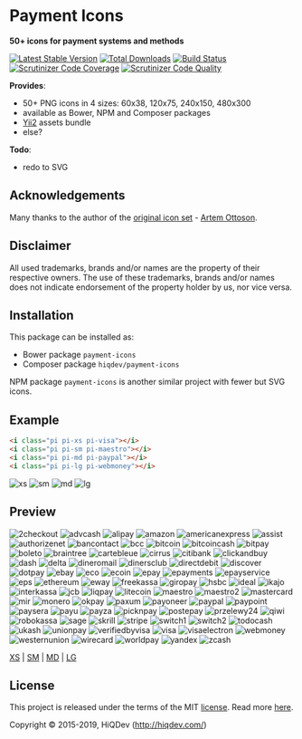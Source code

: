 # Payment Icons

**50+ icons for payment systems and methods**

[![Latest Stable Version](https://poser.pugx.org/hiqdev/payment-icons/v/stable)](https://packagist.org/packages/hiqdev/payment-icons)
[![Total Downloads](https://poser.pugx.org/hiqdev/payment-icons/downloads)](https://packagist.org/packages/hiqdev/payment-icons)
[![Build Status](https://img.shields.io/travis/hiqdev/payment-icons.svg)](https://travis-ci.org/hiqdev/payment-icons)
[![Scrutinizer Code Coverage](https://img.shields.io/scrutinizer/coverage/g/hiqdev/payment-icons.svg)](https://scrutinizer-ci.com/g/hiqdev/payment-icons/)
[![Scrutinizer Code Quality](https://img.shields.io/scrutinizer/g/hiqdev/payment-icons.svg)](https://scrutinizer-ci.com/g/hiqdev/payment-icons/)

**Provides**:

- 50+ PNG icons in 4 sizes: 60x38, 120x75, 240x150, 480x300
- available as Bower, NPM and Composer packages
- [Yii2](http://yiiframework.com) assets bundle
- else?

**Todo**:

- redo to SVG

## Acknowledgements

Many thanks to the author of the [original icon set](https://www.behance.net/gallery/11978553/50-FREE-Payment-system-icons) - [Artem Ottoson](https://www.behance.net/Ottoson).

## Disclaimer

All used trademarks, brands and/or names are the property of their respective owners.
The use of these trademarks, brands and/or names does not indicate endorsement
of the property holder by us, nor vice versa.

## Installation

This package can be installed as:

- Bower package `payment-icons`
- Composer package `hiqdev/payment-icons`

NPM package `payment-icons` is another similar project with fewer but SVG icons.

## Example

```html
<i class="pi pi-xs pi-visa"></i>
<i class="pi pi-sm pi-maestro"></i>
<i class="pi pi-md pi-paypal"></i>
<i class="pi pi-lg pi-webmoney"></i>
```

![xs](https://raw.githubusercontent.com/hiqdev/payment-icons/master/src/assets/png/xs/paypal.png)
![sm](https://raw.githubusercontent.com/hiqdev/payment-icons/master/src/assets/png/sm/webmoney.png)
![md](https://raw.githubusercontent.com/hiqdev/payment-icons/master/src/assets/png/md/maestro.png)
![lg](https://raw.githubusercontent.com/hiqdev/payment-icons/master/src/assets/png/lg/visa.png)

## Preview

![2checkout](https://raw.githubusercontent.com/hiqdev/payment-icons/master/src/assets/png/xs/2checkout.png)
![advcash](https://raw.githubusercontent.com/hiqdev/payment-icons/master/src/assets/png/xs/advcash.png)
![alipay](https://raw.githubusercontent.com/hiqdev/payment-icons/master/src/assets/png/xs/alipay.png)
![amazon](https://raw.githubusercontent.com/hiqdev/payment-icons/master/src/assets/png/xs/amazon.png)
![americanexpress](https://raw.githubusercontent.com/hiqdev/payment-icons/master/src/assets/png/xs/americanexpress.png)
![assist](https://raw.githubusercontent.com/hiqdev/payment-icons/master/src/assets/png/xs/assist.png)
![authorizenet](https://raw.githubusercontent.com/hiqdev/payment-icons/master/src/assets/png/xs/authorizenet.png)
![bancontact](https://raw.githubusercontent.com/hiqdev/payment-icons/master/src/assets/png/xs/bancontact.png)
![bcc](https://raw.githubusercontent.com/hiqdev/payment-icons/master/src/assets/png/xs/bcc.png)
![bitcoin](https://raw.githubusercontent.com/hiqdev/payment-icons/master/src/assets/png/xs/bitcoin.png)
![bitcoincash](https://raw.githubusercontent.com/hiqdev/payment-icons/master/src/assets/png/xs/bitcoincash.png)
![bitpay](https://raw.githubusercontent.com/hiqdev/payment-icons/master/src/assets/png/xs/bitpay.png)
![boleto](https://raw.githubusercontent.com/hiqdev/payment-icons/master/src/assets/png/xs/boleto.png)
![braintree](https://raw.githubusercontent.com/hiqdev/payment-icons/master/src/assets/png/xs/braintree.png)
![cartebleue](https://raw.githubusercontent.com/hiqdev/payment-icons/master/src/assets/png/xs/cartebleue.png)
![cirrus](https://raw.githubusercontent.com/hiqdev/payment-icons/master/src/assets/png/xs/cirrus.png)
![citibank](https://raw.githubusercontent.com/hiqdev/payment-icons/master/src/assets/png/xs/citibank.png)
![clickandbuy](https://raw.githubusercontent.com/hiqdev/payment-icons/master/src/assets/png/xs/clickandbuy.png)
![dash](https://raw.githubusercontent.com/hiqdev/payment-icons/master/src/assets/png/xs/dash.png)
![delta](https://raw.githubusercontent.com/hiqdev/payment-icons/master/src/assets/png/xs/delta.png)
![dineromail](https://raw.githubusercontent.com/hiqdev/payment-icons/master/src/assets/png/xs/dineromail.png)
![dinersclub](https://raw.githubusercontent.com/hiqdev/payment-icons/master/src/assets/png/xs/dinersclub.png)
![directdebit](https://raw.githubusercontent.com/hiqdev/payment-icons/master/src/assets/png/xs/directdebit.png)
![discover](https://raw.githubusercontent.com/hiqdev/payment-icons/master/src/assets/png/xs/discover.png)
![dotpay](https://raw.githubusercontent.com/hiqdev/payment-icons/master/src/assets/png/xs/dotpay.png)
![ebay](https://raw.githubusercontent.com/hiqdev/payment-icons/master/src/assets/png/xs/ebay.png)
![eco](https://raw.githubusercontent.com/hiqdev/payment-icons/master/src/assets/png/xs/eco.png)
![ecoin](https://raw.githubusercontent.com/hiqdev/payment-icons/master/src/assets/png/xs/ecoin.png)
![epay](https://raw.githubusercontent.com/hiqdev/payment-icons/master/src/assets/png/xs/epay.png)
![epayments](https://raw.githubusercontent.com/hiqdev/payment-icons/master/src/assets/png/xs/epayments.png)
![epayservice](https://raw.githubusercontent.com/hiqdev/payment-icons/master/src/assets/png/xs/epayservice.png)
![eps](https://raw.githubusercontent.com/hiqdev/payment-icons/master/src/assets/png/xs/eps.png)
![ethereum](https://raw.githubusercontent.com/hiqdev/payment-icons/master/src/assets/png/xs/ethereum.png)
![eway](https://raw.githubusercontent.com/hiqdev/payment-icons/master/src/assets/png/xs/eway.png)
![freekassa](https://raw.githubusercontent.com/hiqdev/payment-icons/master/src/assets/png/xs/freekassa.png)
![giropay](https://raw.githubusercontent.com/hiqdev/payment-icons/master/src/assets/png/xs/giropay.png)
![hsbc](https://raw.githubusercontent.com/hiqdev/payment-icons/master/src/assets/png/xs/hsbc.png)
![ideal](https://raw.githubusercontent.com/hiqdev/payment-icons/master/src/assets/png/xs/ideal.png)
![ikajo](https://raw.githubusercontent.com/hiqdev/payment-icons/master/src/assets/png/xs/ikajo.png)
![interkassa](https://raw.githubusercontent.com/hiqdev/payment-icons/master/src/assets/png/xs/interkassa.png)
![jcb](https://raw.githubusercontent.com/hiqdev/payment-icons/master/src/assets/png/xs/jcb.png)
![liqpay](https://raw.githubusercontent.com/hiqdev/payment-icons/master/src/assets/png/xs/liqpay.png)
![litecoin](https://raw.githubusercontent.com/hiqdev/payment-icons/master/src/assets/png/xs/litecoin.png)
![maestro](https://raw.githubusercontent.com/hiqdev/payment-icons/master/src/assets/png/xs/maestro.png)
![maestro2](https://raw.githubusercontent.com/hiqdev/payment-icons/master/src/assets/png/xs/maestro2.png)
![mastercard](https://raw.githubusercontent.com/hiqdev/payment-icons/master/src/assets/png/xs/mastercard.png)
![mir](https://raw.githubusercontent.com/hiqdev/payment-icons/master/src/assets/png/xs/mir.png)
![monero](https://raw.githubusercontent.com/hiqdev/payment-icons/master/src/assets/png/xs/monero.png)
![okpay](https://raw.githubusercontent.com/hiqdev/payment-icons/master/src/assets/png/xs/okpay.png)
![paxum](https://raw.githubusercontent.com/hiqdev/payment-icons/master/src/assets/png/xs/paxum.png)
![payoneer](https://raw.githubusercontent.com/hiqdev/payment-icons/master/src/assets/png/xs/payoneer.png)
![paypal](https://raw.githubusercontent.com/hiqdev/payment-icons/master/src/assets/png/xs/paypal.png)
![paypoint](https://raw.githubusercontent.com/hiqdev/payment-icons/master/src/assets/png/xs/paypoint.png)
![paysera](https://raw.githubusercontent.com/hiqdev/payment-icons/master/src/assets/png/xs/paysera.png)
![payu](https://raw.githubusercontent.com/hiqdev/payment-icons/master/src/assets/png/xs/payu.png)
![payza](https://raw.githubusercontent.com/hiqdev/payment-icons/master/src/assets/png/xs/payza.png)
![picknpay](https://raw.githubusercontent.com/hiqdev/payment-icons/master/src/assets/png/xs/picknpay.png)
![postepay](https://raw.githubusercontent.com/hiqdev/payment-icons/master/src/assets/png/xs/postepay.png)
![przelewy24](https://raw.githubusercontent.com/hiqdev/payment-icons/master/src/assets/png/xs/przelewy24.png)
![qiwi](https://raw.githubusercontent.com/hiqdev/payment-icons/master/src/assets/png/xs/qiwi.png)
![robokassa](https://raw.githubusercontent.com/hiqdev/payment-icons/master/src/assets/png/xs/robokassa.png)
![sage](https://raw.githubusercontent.com/hiqdev/payment-icons/master/src/assets/png/xs/sage.png)
![skrill](https://raw.githubusercontent.com/hiqdev/payment-icons/master/src/assets/png/xs/skrill.png)
![stripe](https://raw.githubusercontent.com/hiqdev/payment-icons/master/src/assets/png/xs/stripe.png)
![switch1](https://raw.githubusercontent.com/hiqdev/payment-icons/master/src/assets/png/xs/switch1.png)
![switch2](https://raw.githubusercontent.com/hiqdev/payment-icons/master/src/assets/png/xs/switch2.png)
![todocash](https://raw.githubusercontent.com/hiqdev/payment-icons/master/src/assets/png/xs/todocash.png)
![ukash](https://raw.githubusercontent.com/hiqdev/payment-icons/master/src/assets/png/xs/ukash.png)
![unionpay](https://raw.githubusercontent.com/hiqdev/payment-icons/master/src/assets/png/xs/unionpay.png)
![verifiedbyvisa](https://raw.githubusercontent.com/hiqdev/payment-icons/master/src/assets/png/xs/verifiedbyvisa.png)
![visa](https://raw.githubusercontent.com/hiqdev/payment-icons/master/src/assets/png/xs/visa.png)
![visaelectron](https://raw.githubusercontent.com/hiqdev/payment-icons/master/src/assets/png/xs/visaelectron.png)
![webmoney](https://raw.githubusercontent.com/hiqdev/payment-icons/master/src/assets/png/xs/webmoney.png)
![westernunion](https://raw.githubusercontent.com/hiqdev/payment-icons/master/src/assets/png/xs/westernunion.png)
![wirecard](https://raw.githubusercontent.com/hiqdev/payment-icons/master/src/assets/png/xs/wirecard.png)
![worldpay](https://raw.githubusercontent.com/hiqdev/payment-icons/master/src/assets/png/xs/worldpay.png)
![yandex](https://raw.githubusercontent.com/hiqdev/payment-icons/master/src/assets/png/xs/yandex.png)
![zcash](https://raw.githubusercontent.com/hiqdev/payment-icons/master/src/assets/png/xs/zcash.png)

[XS](docs/PreviewXS.md) | [SM](docs/PreviewSM.md) | [MD](docs/PreviewMD.md) | [LG](docs/PreviewLG.md)

## License

This project is released under the terms of the MIT [license](LICENSE).
Read more [here](http://choosealicense.com/licenses/mit).

Copyright © 2015-2019, HiQDev (http://hiqdev.com/)
